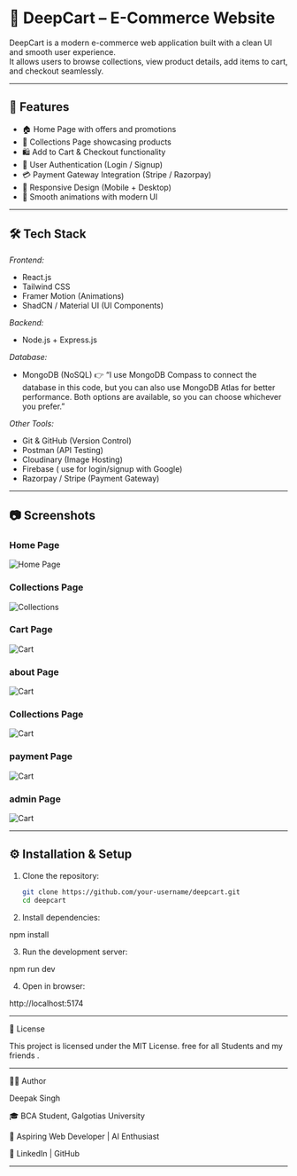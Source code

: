 # 🛒 DeepCart – E-Commerce Website

DeepCart is a modern e-commerce web application built with a clean UI and smooth user experience.  
It allows users to browse collections, view product details, add items to cart, and checkout seamlessly.

---

## 🚀 Features
- 🏠 Home Page with offers and promotions  
- 📂 Collections Page showcasing products  
- 🛍 Add to Cart & Checkout functionality  
- 🔐 User Authentication (Login / Signup)  
- 💳 Payment Gateway Integration (Stripe / Razorpay)  
- 📱 Responsive Design (Mobile + Desktop)  
- 🎨 Smooth animations with modern UI  

---

## 🛠 Tech Stack
*Frontend:*
- React.js  
- Tailwind CSS  
- Framer Motion (Animations)  
- ShadCN / Material UI (UI Components)  

*Backend:*
- Node.js + Express.js  

*Database:*
- MongoDB (NoSQL)
👉 “I use MongoDB Compass to connect the database in this code, but you can also use MongoDB Atlas for better performance. Both options are available, so you can choose whichever you prefer.”

*Other Tools:*
- Git & GitHub (Version Control)  
- Postman (API Testing)  
- Cloudinary  (Image Hosting)
-  Firebase ( use for login/signup with Google)
- Razorpay / Stripe (Payment Gateway)  

---

## 📷 Screenshots

### Home Page  
![Home Page](./screenshots/home.jpg)

### Collections Page  
![Collections](./screenshots/collections.jpg)

### Cart Page  
![Cart](./screenshots/cart.jpg)

### about Page  
![Cart](./screenshots/about.jpg)

### Collections Page  
![Cart](./screenshots/collections.jpg)

### payment Page  
![Cart](./screenshots/payment.jpg)

### admin Page  
![Cart](./screenshots/admin.jpg)

---

## ⚙ Installation & Setup
1. Clone the repository:
   ```bash
   git clone https://github.com/your-username/deepcart.git
   cd deepcart

2. Install dependencies:

npm install


3. Run the development server:

npm run dev 

4. Open in browser:

http://localhost:5174




---

📜 License

This project is licensed under the MIT License.
free for all Students and my friends .


---

👨‍💻 Author

Deepak Singh

🎓 BCA Student, Galgotias University

💼 Aspiring Web Developer | AI Enthusiast

🔗 LinkedIn | GitHub


---

